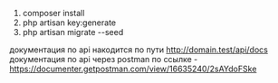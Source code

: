 1) composer install
2) php artisan key:generate
3) php artisan migrate --seed

документация по api накодится по пути http://domain.test/api/docs
документация по api через postman по ссылке - https://documenter.getpostman.com/view/16635240/2sAYdoFSke
